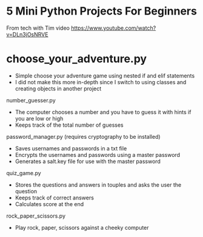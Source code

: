 # 5 Mini Python Projects For Beginners
 
From tech with Tim video https://www.youtube.com/watch?v=DLn3jOsNRVE

# choose_your_adventure.py
- Simple choose your adventure game using nested if and elif statements
- I did not make this more in-depth since I switch to using classes and creating objects in another project

number_guesser.py
- The computer chooses a number and you have to guess it with hints if you are low or high
- Keeps track of the total number of guesses

password_manager.py (requires cryptography to be installed)
- Saves usernames and passwords in a txt file
- Encrypts the usernames and passwords using a master password
- Generates a salt.key file for use with the master password

quiz_game.py
- Stores the questions and answers in touples and asks the user the question
- Keeps track of correct answers
- Calculates score at the end

rock_paper_scissors.py
- Play rock, paper, scissors against a cheeky computer
